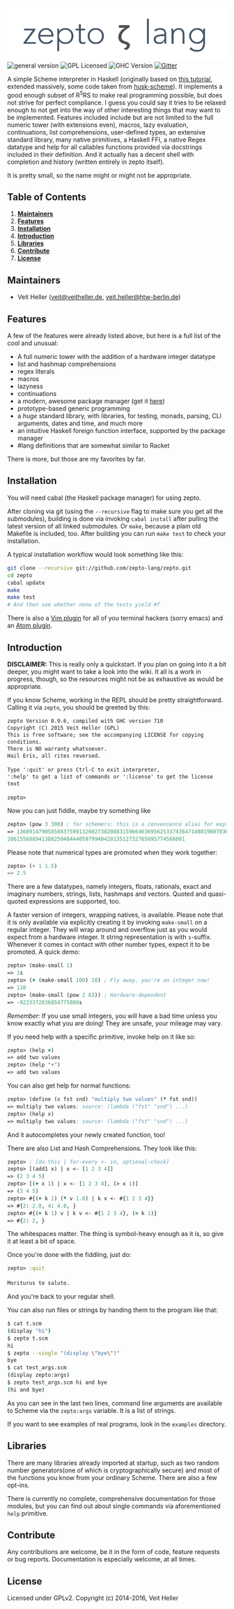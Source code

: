 ![zepto banner](https://raw.githubusercontent.com/zepto-lang/logos/master/zepto_logo.png)
![general version](http://img.shields.io/badge/version-0.9.6-yellow.svg)
![GPL Licensed](http://img.shields.io/badge/license-GPLv2-blue.svg)
![GHC Version](http://img.shields.io/badge/GHC_Version-8.0-grey.svg)
[![Gitter](https://badges.gitter.im/zepto-lang/Lobby.svg)](https://gitter.im/zepto-lang/Lobby)

A simple Scheme interpreter in Haskell (originally based on
[this tutorial](http://upload.wikimedia.org/wikipedia/commons/a/aa/Write_Yourself_a_Scheme_in_48_Hours.pdf),
extended massively, some code taken from [husk-scheme](https://github.com/justinethier/husk-scheme)).
It implements a good enough subset of R<sup>5</sup>RS to make real programming possible,
but does not strive for perfect compliance. I guess you could say it tries to
be relaxed enough to not get into the way of other interesting things that may
want to be implemented.
Features included include but are not limited to the full numeric tower (with
extensions even), macros, lazy evaluation, continuations, list comprehensions,
user-defined types, an extensive standard library, many native primitives, a Haskell FFI,
a native Regex datatype and help for all callables functions provided via docstrings included in
their definition.
And it actually has a decent shell with completion and history (written entirely in zepto itself).

It is pretty small, so the name might or might not be appropriate.

## Table of Contents

1. **[Maintainers](#maintainers)**
2. **[Features](#features)**
3. **[Installation](#installation)**
4. **[Introduction](#introduction)**
5. **[Libraries](#libraries)**
6. **[Contribute](#contribute)**
7. **[License](#license)**

## Maintainers

* Veit Heller (<veit@veitheller.de>, <veit.heller@htw-berlin.de>)

## Features

A few of the features were already listed above, but here is a full list of the cool and unusual:
- A full numeric tower with the addition of a hardware integer datatype
- list and hashmap comprehensions
- regex literals
- macros
- lazyness
- continuations
- a modern, awesome package manager (get it [here](https://github.com/zeps-system/zeps))
- prototype-based generic programming
- a *huge* standard library, with libraries, for testing, monads, parsing, CLI arguments, dates and time, and much more
- an intuitive Haskell foreign function interface, supported by the package manager
- #lang definitions that are somewhat similar to Racket

There is more, but those are my favorites by far.

## Installation

You will need cabal (the Haskell package manager) for using zepto.

After cloning via git (using the `--recursive` flag to make sure you get all the
submodules), building is done via invoking `cabal install` after pulling the latest
version of all linked submodules.
Or `make`, because a plain old Makefile is included, too. After building you can
run `make test` to check your installation.

A typical installation workflow would look something like this:

```bash
git clone --recursive git://github.com/zepto-lang/zepto.git
cd zepto
cabal update
make
make test
# And then see whether none of the tests yield #f
```

There is also a [Vim plugin](https://github.com/zepto-lang/zepto-vim) 
for all of you terminal hackers (sorry emacs) and an [Atom plugin](https://github.com/hellerve/language-zepto).

## Introduction

**DISCLAIMER:** This is really only a quickstart. If you plan on going
into it a bit deeper, you might want to take a look into the wiki. It all
is a work in progress, though, so the resources might not be as exhaustive
as would be appropriate.

If you know Scheme, working in the REPL should be pretty straightforward.
Calling it via `zepto`, you should be greeted by this:

```
zepto Version 0.9.6, compiled with GHC version 710
Copyright (C) 2015 Veit Heller (GPL)
This is free software; see the accompanying LICENSE for copying conditions.
There is NO warranty whatsoever.
Hail Eris, all rites reversed.

Type ':quit' or press Ctrl-C to exit interpreter,
':help' to get a list of commands or ':license' to get the license text

zepto> 
```

Now you can just fiddle, maybe try something like

```clojure
zepto> (pow 3 300) ; for schemers: this is a convenience alias for expt
=> 136891479058588375991326027382088315966463695625337436471480190078368997177499076593800
206155688941388250484440597994042813512732765695774566001
```

Please note that numerical types are promoted when they work together:

```scheme
zepto> (+ 1 1.5)
=> 2.5
```

There are a few datatypes, namely integers, floats, rationals, exact and imaginary numbers, 
strings, lists, hashmaps and vectors. Quoted and quasi-quoted expressions are supported, too.

A faster version of integers, wrapping natives, is available. Please note that
it is only available via explicitly creating it by invoking `make-small` on a
regular integer. They will wrap around and overflow just as you would expect from
a hardware integer. It string representation is with `s`-suffix. Whenever it comes
in contact with other number types, expect it to be promoted. A quick demo:

```clojure
zepto> (make-small 1)
=> 1s
zepto> (+ (make-small 100) 10) ; Fly away, you're an integer now!
=> 110
zepto> (make-small (pow 2 63)) ; Hardware-dependent
=> -9223372036854775808s
```

*Remember:* If you use small integers, you will have a bad time unless you know
exactly what you are doing! They are unsafe, your mileage may vary.

If you need help with a specific primitive, invoke help on it like so:

```clojure
zepto> (help +)
=> add two values
zepto> (help "+")
=> add two values
```

You can also get help for normal functions:

```clojure
zepto> (define (x fst snd) "multiply two values" (* fst snd))
=> multiply two values; source: (lambda ("fst" "snd") ...)
zepto> (help x)
=> multiply two values; source: (lambda ("fst" "snd") ...)
```

And it autocompletes your newly created function, too!

There are also List and Hash Comprehensions. They look like this:

```clojure
zepto> ; [do-this | for-every <- in, optional-check]
zepto> [(add1 x) | x <- [1 2 3 4]]
=> (2 3 4 5)
zepto> [(+ x 1) | x <- [1 2 3 4], (> x 1)]
=> (3 4 5)
zepto> #{(+ k 1) (* v 1.0) | k v <- #{1 2 3 4}}
=> #{2: 2.0, 4: 4.0, }
zepto> #{(+ k 1) v | k v <- #{1 2 3 4}, (= k 1)}
=> #{2: 2, }
```

The whitespaces matter. The thing is symbol-heavy enough as it is,
so give it at least a bit of space.

Once you're done with the fiddling, just do:

```clojure
zepto> :quit

Moriturus te saluto.
```

And you're back to your regular shell.

You can also run files  or strings by handing them to the program 
like that:

```sh
$ cat t.scm
(display "hi")
$ zepto t.scm
hi
$ zepto --single "(display \"bye\")"
bye
$ cat test_args.scm
(display zepto:args)
$ zepto test_args.scm hi and bye
(hi and bye)
```

As you can see in the last two lines, command line arguments are
available to Scheme via the `zepto:args` variable. It is a list of strings.

If you want to see examples of real programs, look in the `examples`
directory.

## Libraries

There are many libraries already imported at startup, such as
two random number generators(one of which is cryptographically
secure) and most of the functions you know from your ordinary
Scheme. There are also a few opt-ins.

There is currently no complete, comprehensive documentation for those
modules, but you can find out about single commands via aforementioned
`help` primitive.

## Contribute

Any contributions are welcome, be it in the form of code,
feature requests or bug reports. Documentation is especially welcome,
at all times.

## License

Licensed under GPLv2. Copyright (c) 2014-2016, Veit Heller
